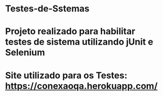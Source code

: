 # Testes-de-Sstemas
# Projeto realizado para habilitar testes de sistema utilizando jUnit e Selenium
# Site utilizado para os Testes: https://conexaoqa.herokuapp.com/
